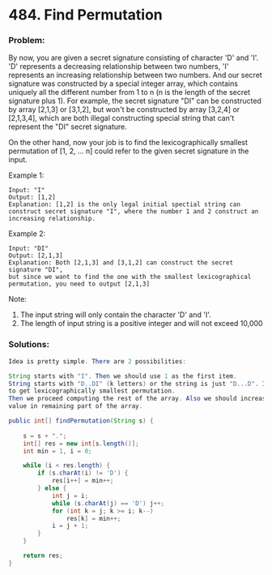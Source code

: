 # 484. Find Permutation

### Problem:

By now, you are given a secret signature consisting of character 'D' and 'I'. 'D' represents a decreasing relationship between two numbers, 'I' represents an increasing relationship between two numbers. And our secret signature was constructed by a special integer array, which contains uniquely all the different number from 1 to n \(n is the length of the secret signature plus 1\). For example, the secret signature "DI" can be constructed by array \[2,1,3\] or \[3,1,2\], but won't be constructed by array \[3,2,4\] or \[2,1,3,4\], which are both illegal constructing special string that can't represent the "DI" secret signature.

On the other hand, now your job is to find the lexicographically smallest permutation of \[1, 2, ... n\] could refer to the given secret signature in the input.

Example 1:

```
Input: "I"
Output: [1,2]
Explanation: [1,2] is the only legal initial spectial string can construct secret signature "I", where the number 1 and 2 construct an increasing relationship.
```

Example 2:

```
Input: "DI"
Output: [2,1,3]
Explanation: Both [2,1,3] and [3,1,2] can construct the secret signature "DI", 
but since we want to find the one with the smallest lexicographical permutation, you need to output [2,1,3]
```

Note:

1. The input string will only contain the character 'D' and 'I'.
2. The length of input string is a positive integer and will not exceed 10,000

### Solutions:

```java
Idea is pretty simple. There are 2 possibilities:

String starts with "I". Then we should use 1 as the first item.
String starts with "D..DI" (k letters) or the string is just "D...D". In this case we should use k, k - 1, ..., 1
to get lexicographically smallest permutation.
Then we proceed computing the rest of the array. Also we should increase min variable that is used to store minimum 
value in remaining part of the array.

public int[] findPermutation(String s) {
    
    s = s + ".";
    int[] res = new int[s.length()];
    int min = 1, i = 0;

    while (i < res.length) {
        if (s.charAt(i) != 'D') {
            res[i++] = min++;
        } else {
            int j = i;
            while (s.charAt(j) == 'D') j++;
            for (int k = j; k >= i; k--)
                res[k] = min++;
            i = j + 1;
        }
    }

    return res;
}
```



